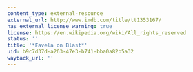 ```yaml
---
content_type: external-resource
external_url: http://www.imdb.com/title/tt1353167/
has_external_license_warning: true
license: https://en.wikipedia.org/wiki/All_rights_reserved
status: ''
title: '*Favela on Blast*'
uid: b9c7d37d-a263-47e3-b741-bba0a82b5a32
wayback_url: ''
---
```

